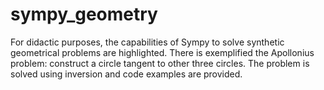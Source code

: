 # sympy_geometry
For didactic purposes, the capabilities of Sympy to solve synthetic geometrical problems are highlighted. There is exemplified the Apollonius problem: construct a circle tangent to other three circles. The problem is solved using inversion and code examples are provided. 
